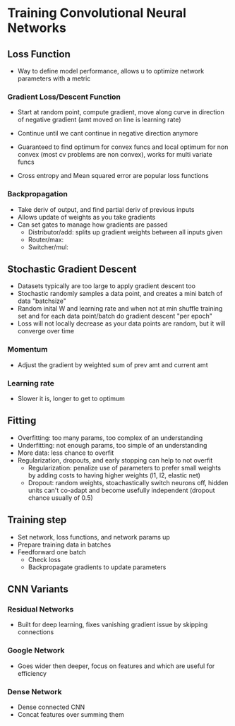 # Training Convolutional Neural Networks

## Loss Function
- Way to define model performance, allows u to optimize network parameters with a metric

### Gradient Loss/Descent Function
- Start at random point, compute gradient, move along curve in direction of negative gradient (amt moved on line is learning rate)
- Continue until we cant continue in negative direction anymore
- Guaranteed to find optimum for convex funcs and local optimum for non convex (most cv problems are non convex), works for multi variate funcs

- Cross entropy and Mean squared error are popular loss functions

### Backpropagation
- Take deriv of output, and find partial deriv of previous inputs
- Allows update of weights as you take gradients
- Can set gates to manage how gradients are passed
    - Distributor/add: splits up gradient weights between all inputs given
    - Router/max: 
    - Switcher/mul:

## Stochastic Gradient Descent
- Datasets typically are too large to apply gradient descent too
- Stochastic randomly samples a data point, and creates a mini batch of data "batchsize"
- Random inital W and learning rate and when not at min shuffle training set and for each data point/batch do gradient descent "per epoch"
- Loss will not locally decrease as your data points are random, but it will converge over time

### Momentum
- Adjust the gradient by weighted sum of prev amt and current amt

### Learning rate
- Slower it is, longer to get to optimum

## Fitting
- Overfitting: too many params, too complex of an understanding
- Underfitting: not enough params, too simple of an understanding
- More data: less chance to overfit 
- Regularization, dropouts, and early stopping can help to not overfit 
    - Regularization: penalize use of parameters to prefer small weights by adding costs to having higher weights (l1, l2, elastic net)
    - Dropout: random weights, stoachastically switch neurons off, hidden units can't co-adapt and become usefully independent (dropout chance usually of 0.5)

## Training step
- Set network, loss functions, and network params up 
- Prepare training data in batches
- Feedforward one batch
    - Check loss
    - Backpropagate gradients to update parameters

## CNN Variants

### Residual Networks
- Built for deep learning, fixes vanishing gradient issue by skipping connections

### Google Network
- Goes wider then deeper, focus on features and which are useful for efficiency

### Dense Network
- Dense connected CNN
- Concat features over summing them